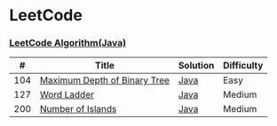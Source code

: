 LeetCode
========

### [LeetCode Algorithm(Java)](./README_JAVA.md)

| # | Title | Solution | Difficulty |
|---| ----- | -------- | ---------- |
|104|[Maximum Depth of Binary Tree](https://leetcode.com/problems/maximum-depth-of-binary-tree/)| [Java](./java/104.MaximumDepthOfBinaryTree/MaximumDepthOfBinaryTree.java)|Easy|
|127|[Word Ladder](https://leetcode.com/problems/word-ladder/)| [Java](./java/127.WordLadder/WordLadder.java)|Medium|
|200|[Number of Islands](https://leetcode.com/problems/number-of-islands/)| [Java](./java/200.NumberofIslands/NumberofIslands1.java)|Medium|
